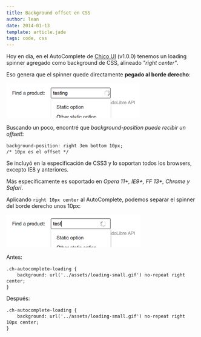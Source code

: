 ```yaml
---
title: Background offset en CSS
author: lean
date: 2014-01-13
template: article.jade
tags: code, css
---
```


Hoy en día, en el AutoComplete de [Chico UI](http://chico.mercadolibre.com/) (v1.0.0) tenemos un loading spinner agregado como background de CSS, alineado *"right center"*.

Eso genera que el spinner quede directamente **pegado al borde derecho**:

![Before](before.png)

Buscando un poco, encontré que *background-position puede recibir un offset!*:

```
background-position: right 3em bottom 10px;
/* 10px es el offset */
```

Se incluyó en la especificación de CSS3 y lo soportan todos los browsers, excepto IE8 y anteriores.

Más específicamente es soportado en *Opera 11+, IE9+, FF 13+, Chrome y Safari*.

Aplicando `right 10px center` al AutoComplete, podemos separar el spinner del borde derecho unos 10px:

![After](after.png)

Antes:

```
.ch-autocomplete-loading {
    background: url('../assets/loading-small.gif') no-repeat right center;
}
```

Después:

```
.ch-autocomplete-loading {
    background: url('../assets/loading-small.gif') no-repeat right 10px center;
}
```
